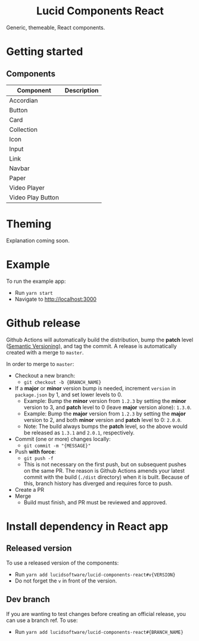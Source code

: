 <h1 align="center">
  Lucid Components React
</h1>

Generic, themeable, React components.

# Getting started

## Components

| Component         | Description |
| ----------------- | ----------- |
| Accordian         |             |
| Button            |             |
| Card              |             |
| Collection        |             |
| Icon              |             |
| Input             |             |
| Link              |             |
| Navbar            |             |
| Paper             |             |
| Video Player      |             |
| Video Play Button |             |

# Theming

Explanation coming soon.

# Example

To run the example app:
  - Run `yarn start`
  - Navigate to [http://localhost:3000](http://localhost:3000)

# Github release

Github Actions will automatically build the distribution, bump the **patch** level ([Semantic Versioning](https://semver.org/)), and tag the commit. A release is automatically created with a merge to `master`.

In order to merge to `master`:

- Checkout a new branch:
  - `git checkout -b {BRANCH_NAME}`
- If a **major** or **minor** version bump is needed, increment `version` in `package.json` by 1, and set lower levels to 0.
  - Example: Bump the **minor** version from `1.2.3` by setting the **minor** version to 3, and **patch** level to 0 (leave **major** version alone): `1.3.0`.
  - Example: Bump the **major** version from `1.2.3` by setting the **major** version to 2, and both **minor** version and **patch** level to 0: `2.0.0`.
  - Note: The build always bumps the **patch** level, so the above would be released as `1.3.1` and `2.0.1`, respectively.
- Commit (one or more) changes locally:
  - `git commit -m "{MESSAGE}"`
- Push **with force**:
  - `git push -f`
  - This is not necessary on the first push, but on subsequent pushes on the same PR. The reason is Github Actions amends your latest commit with the build (`./dist` directory) when it is built. Because of this, branch history has diverged and requires force to push.
- Create a PR
- Merge
  - Build must finish, and PR must be reviewed and approved.

# Install dependency in React app

## Released version

To use a released version of the components:
- Run `yarn add lucidsoftware/lucid-components-react#v{VERSION}`
- Do not forget the `v` in front of the version.

## Dev branch

If you are wanting to test changes before creating an official release, you can use a branch ref. To use:
- Run `yarn add lucidsoftware/lucid-components-react#{BRANCH_NAME}`
